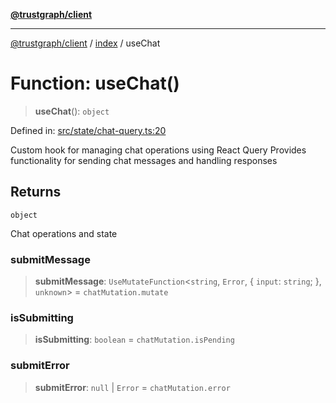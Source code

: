 [**@trustgraph/client**](../../README.md)

***

[@trustgraph/client](../../README.md) / [index](../README.md) / useChat

# Function: useChat()

> **useChat**(): `object`

Defined in: [src/state/chat-query.ts:20](https://github.com/trustgraph-ai/trustgraph-ts-client/blob/9a2bad46722f27bb783391eed1d9289614cc905a/src/state/chat-query.ts#L20)

Custom hook for managing chat operations using React Query
Provides functionality for sending chat messages and handling responses

## Returns

`object`

Chat operations and state

### submitMessage

> **submitMessage**: `UseMutateFunction`\<`string`, `Error`, \{ `input`: `string`; \}, `unknown`\> = `chatMutation.mutate`

### isSubmitting

> **isSubmitting**: `boolean` = `chatMutation.isPending`

### submitError

> **submitError**: `null` \| `Error` = `chatMutation.error`
